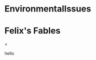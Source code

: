 # EnvironmentalIssues

# Felix's Fables
<html>
    <head>
        <title>My Great Game</title><
    <link rel="stylesheet" href="css/style.css">
    </head>
<body>
<p> hello <p>
</body>
</html>
